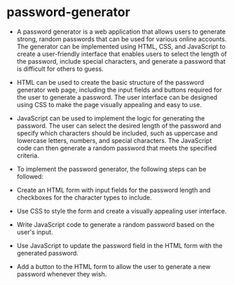 # password-generator
* A password generator is a web application that allows users to generate strong, random passwords that can be used for various online accounts. The generator can be implemented using HTML, CSS, and JavaScript to create a user-friendly interface that enables users to select the length of the password, include special characters, and generate a password that is difficult for others to guess.

* HTML can be used to create the basic structure of the password generator web page, including the input fields and buttons required for the user to generate a password. The user interface can be designed using CSS to make the page visually appealing and easy to use.

* JavaScript can be used to implement the logic for generating the password. The user can select the desired length of the password and specify which characters should be included, such as uppercase and lowercase letters, numbers, and special characters. The JavaScript code can then generate a random password that meets the specified criteria.

* To implement the password generator, the following steps can be followed:

* Create an HTML form with input fields for the password length and checkboxes for the character types to include.

* Use CSS to style the form and create a visually appealing user interface.

* Write JavaScript code to generate a random password based on the user's input.

* Use JavaScript to update the password field in the HTML form with the generated password.

* Add a button to the HTML form to allow the user to generate a new password whenever they wish.
